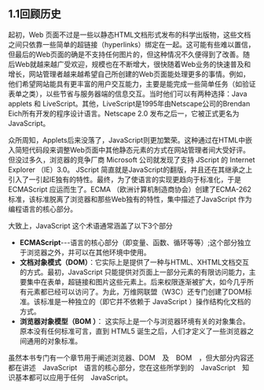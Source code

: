 ## 1.1回顾历史

起初，Web 页面不过是一些以静态HTML文档形式发布的科学出版物，这些文档之间只依靠一些简单的超链接（hyperlinks）绑定在一起。这可能有些难以置信，但最后的Web页面的确是不支持任何图片的，但这种情况不久便得到了改善。随后Web就越来越广受欢迎，规模也在不断增大，很快随着Web业务的快速普及和增长，网站管理者越来越希望自己所创建的Web页面能处理更多的事情。例如，他们希望网站能具有更丰富的用户交互能力，主要是能完成一些简单任务（如验证表单之类），以些节省与服务器端的信息交互。当时他们可以有两种选择：Java applets 和 LiveScript。其他，LiveScript是1995年由Netscape公司的Brendan Eich所有开发的程序设计语言。Netscape 2.0 发布之后一，它被正式更名为JavaScript。

众所周知，Applets后来没落了，JavaScript则更加繁荣。这种通过在HTML中嵌入简短代码段来调整Web页面中其他静态元素的方式在网站管理者间大受好评。但没过多久，浏览器的竞争厂商 Microsoft 公司就发现了支持 JScript 的 Internet Explorer （IE）3.0。 JScript 简直就是JavaScript的翻版，并且还在其继承之上引入了一引起IE独有的特性。最终，为了使语言的实现更趋向于标准化，于是ECMAScript 应运而生了。ECMA （欧洲计算机制造商协会）创建了ECMA-262标准，该标准脱离了浏览器和那些Web独有的特性，集中描述了JavaScript 作为编程语言的核心部分。

大致上，JavaScript 这个术语通常涵盖了以下3个部分

-  **ECMAScript**---语言的核心部分（即变量、函数、循环等等）;这个部分独立于浏览器之外，并可以在其他环境中使用。
- **文档对象模式（DOM）**：它实际上是提供了一种与HTML、XHTML文档交互的方式。最初，JavaScript 只能提供对页面上一部分元素的有限访问能力，主要集中在表单，超链接和图片这些元素上。后来权限逐渐被扩大，如今几乎所有元素都已经可以访问了。为此，万维网联盟（W3C）还专门创建了DOM标准。该标准是一种独立的（即它并不依赖于 JavaScript ）操作结构化文档的方式。
- **浏览器对象模型（BOM ）**： 这实际上是一个与浏览器环境有关的对象集合。原本没有任何标准可言，直到 HTML5 诞生之后，人们才定义了一些浏览器之间通用的对象标准。

虽然本书专门有一个章节用于阐述浏览器、DOM　及　BOM　，但大部分内容还都在讲述　JavaScript　语言的核心部分，您在这些所学到的　JavaScript　知识基本都可以应用于任何　JavaScript。　